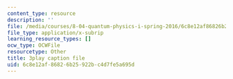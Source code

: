 ```yaml
---
content_type: resource
description: ''
file: /media/courses/8-04-quantum-physics-i-spring-2016/6c8e12af86826b25922bc4d7fe5a695d_fXlzY2l1-4w.srt
file_type: application/x-subrip
learning_resource_types: []
ocw_type: OCWFile
resourcetype: Other
title: 3play caption file
uid: 6c8e12af-8682-6b25-922b-c4d7fe5a695d
---
```

